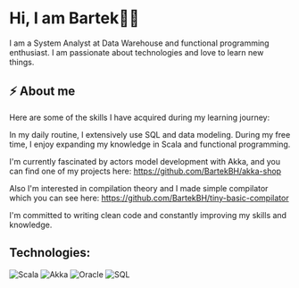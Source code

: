 # Hi, I am Bartek👨‍💻

I am a System Analyst at Data Warehouse and functional programming enthusiast. I am passionate about technologies and love to learn new things.


## ⚡ About me

Here are some of the skills I have acquired during my learning journey:

In my daily routine, I extensively use SQL and data modeling. During my free time, I enjoy expanding my knowledge in Scala and functional programming.

I'm currently fascinated by actors model development with Akka, and you can find one of my projects here: https://github.com/BartekBH/akka-shop

Also I'm interested in compilation theory and I made simple compilator which you can see here: https://github.com/BartekBH/tiny-basic-compilator

I'm committed to writing clean code and constantly improving my skills and knowledge.


## Technologies:
![Scala](https://img.shields.io/badge/Scala-DC322F.svg?style=for-the-badge&logo=Scala&logoColor=white)
![Akka](https://img.shields.io/badge/akka-%23ED8B00.svg?style=for-the-badge&logo=akka&logoColor=white)
![Oracle](https://img.shields.io/badge/Oracle-F80000.svg?style=for-the-badge&logo=Oracle&logoColor=white)
![SQL](https://img.shields.io/badge/sql-%23ED8B00.svg?style=for-the-badge&logo=sql&logoColor=white)





